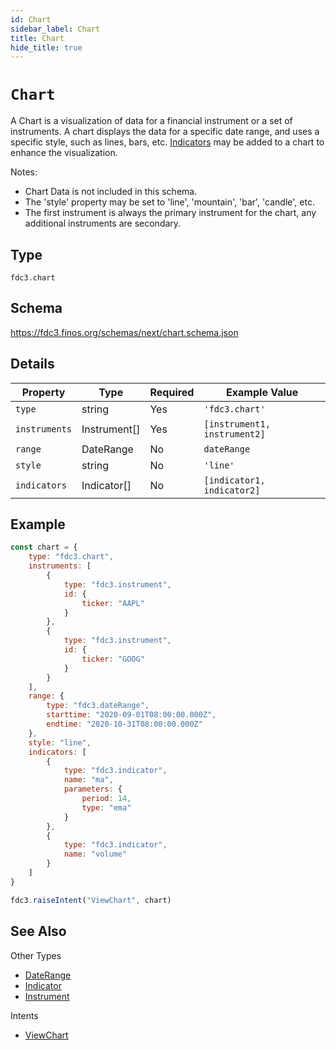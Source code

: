 ```yaml
---
id: Chart
sidebar_label: Chart
title: Chart
hide_title: true
---
```

# `Chart`

A Chart is a visualization of data for a financial instrument or a set of instruments.  A chart displays the data for a specific date range, and uses a specific style, such as lines, bars, etc.  [Indicators](Indicator) may be added to a chart to enhance the visualization.

Notes:

- Chart Data is not included in this schema.
- The 'style' property may be set to 'line', 'mountain', 'bar', 'candle', etc.
- The first instrument is always the primary instrument for the chart, any additional instruments are secondary.


## Type

`fdc3.chart`

## Schema

https://fdc3.finos.org/schemas/next/chart.schema.json

## Details

| Property       | Type         | Required | Example Value                 |
|----------------|--------------|----------|-------------------------------|
| `type`         | string       | Yes      | `'fdc3.chart'`                |
| `instruments`  | Instrument[] | Yes      | `[instrument1, instrument2]`  |
| `range`        | DateRange    | No       | `dateRange`                   |
| `style`        | string       | No       | `'line'`                      |
| `indicators`   | Indicator[]  | No       | `[indicator1, indicator2]`    |

## Example

```js
const chart = {
    type: "fdc3.chart",
    instruments: [
        {
            type: "fdc3.instrument",
            id: {
                ticker: "AAPL"
            }
        },
        {
            type: "fdc3.instrument",
            id: {
                ticker: "GOOG"
            }
        }
    ],
    range: {
        type: "fdc3.dateRange",
        starttime: "2020-09-01T08:00:00.000Z",
        endtime: "2020-10-31T08:00:00.000Z"
    },
    style: "line",
    indicators: [
        {
            type: "fdc3.indicator",
            name: "ma",
            parameters: {
                period: 14,
                type: "ema"
            }
        },
        {
            type: "fdc3.indicator",
            name: "volume"
        }
    ]
}

fdc3.raiseIntent("ViewChart", chart)
```

## See Also

Other Types
- [DateRange](DateRange)
- [Indicator](Indicator)
- [Instrument](Instrument)

Intents
- [ViewChart](../../intents/ref/ViewChart)